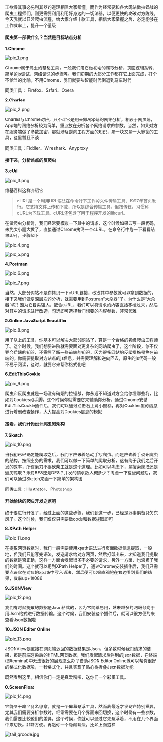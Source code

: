 

工欲善其事必先利其器的道理相信大家都懂。而作为经常要和各大网站做拉锯战的爬虫工程师们，则更需要利用利用好身边的一切法器，以便更快的攻破对方防线。今天我就以日常爬虫流程，给大家介绍十款工具，相信大家掌握之后，必定能够在工作效率上，提升一个量级



#### 爬虫第一部做什么？当然是目标站点分析

**1.Chrome**

![pic_1.png](https://raw.githubusercontent.com/hacksman/articles/master/10个爬虫工程师必备的工具了解一哈/imgs/pic_1.png)

Chrome属于爬虫的基础工具，一般我们用它做初始的爬取分析，页面逻辑跳转、简单的js调试、网络请求的步骤等。我们初期的大部分工作都在它上面完成，打个不恰当的比喻，不用Chrome，我们就要从智能时代倒退到马车时代



同类工具： Firefox、Safari、Opera



**2.Charles**

![pic_2.png](https://raw.githubusercontent.com/hacksman/articles/master/10个爬虫工程师必备的工具了解一哈/imgs/pic_2.png)

Charles与Chrome对应，只不过它是用来做App端的网络分析，相较于网页端，App端的网络分析较为简单，重点放在分析各个网络请求的参数。当然，如果对方在服务端做了参数加密，那就涉及逆向工程方面的知识，那一块又是一大箩筐的工具，这里暂且不谈



同类工具：Fiddler、Wireshark、Anyproxy



#### 接下来，分析站点的反爬虫

**3.cUrl**

![pic_3.png](https://raw.githubusercontent.com/hacksman/articles/master/10个爬虫工程师必备的工具了解一哈/imgs/pic_3.png)

维基百科这样介绍它

> cURL是一个利用URL语法在命令行下工作的文件传输工具，1997年首次发行。它支持文件上传和下载，所以是综合传输工具，但按传统，习惯称cURL为下载工具。cURL还包含了用于程序开发的libcurl。

在做爬虫分析时，我们经常要模拟一下其中的请求，这个时候如果去写一段代码，未免太小题大做了，直接通过Chrome拷贝一个cURL，在命令行中跑一下看看结果即可，步骤如下

![pic_4.png](https://raw.githubusercontent.com/hacksman/articles/master/10个爬虫工程师必备的工具了解一哈/imgs/pic_4.png)



![pic_5.png](https://raw.githubusercontent.com/hacksman/articles/master/10个爬虫工程师必备的工具了解一哈/imgs/pic_5.png)



**4.Postman**

![pic_6.png](https://raw.githubusercontent.com/hacksman/articles/master/10个爬虫工程师必备的工具了解一哈/imgs/pic_6.png)



![pic_7.png](https://raw.githubusercontent.com/hacksman/articles/master/10个爬虫工程师必备的工具了解一哈/imgs/pic_7.png)

当然，大部分网站不是你拷贝一下cURL链接，改改其中参数就可以拿到数据的，接下来我们做更深层次的分析，就需要用到Postman“大杀器”了。为什么是“大杀器”呢？因为它着实强大。配合cURL，我们可以将请求的内容直接移植过来，然后对其中的请求进行改造，勾选即可选择我们想要的内容参数，非常优雅



**5.Online JavaScript Beautifier**

![pic_8.png](https://raw.githubusercontent.com/hacksman/articles/master/10个爬虫工程师必备的工具了解一哈/imgs/pic_8.png)

用了以上的工具，你基本可以解决大部分网站了，算是一个合格的初级爬虫工程师了。这个时候，我们想要进阶就需要面对更复杂的网站爬虫了，这个阶段，你不仅要会后端的知识，还需要了解一些前端的知识，因为很多网站的反爬措施是放在前端的。你需要提取对方站点的js信息，并需要理解和逆向回去，原生的js代码一般不易于阅读，这时，就要它来帮你格式化吧



**6.EditThisCookie**

![pic_9.png](https://raw.githubusercontent.com/hacksman/articles/master/10个爬虫工程师必备的工具了解一哈/imgs/pic_9.png)

爬虫和反爬虫就是一场没有硝烟的拉锯战，你永远不知道对方会给你埋哪些坑，比如对Cookies动手脚。这个时候你就需要它来辅助你分析，通过Chrome安装EditThisCookie插件后，我们可以通过点击右上角小图标，再对Cookies里的信息进行增删改查操作，大大提高对Cookies信息的模拟



#### 接着，我们开始设计爬虫的架构

**7.Sketch**

![pic_10.png](https://raw.githubusercontent.com/hacksman/articles/master/10个爬虫工程师必备的工具了解一哈/imgs/pic_10.png)

当我们已经确定能爬取之后，我们不应该着急动手写爬虫。而是应该着手设计爬虫的结构。按照业务的需求，我们可以做一下简单的爬取分析，这有助于我们之后开发的效率，所谓磨刀不误砍柴工就是这个道理。比如可以考虑下，是搜索爬取还是遍历爬取？采用BFS还是DFS？并发的请求数大概多少？考虑一下这些问题后，我们可以通过Sketch来画一下简单的架构图



同类工具：Illustrator、 Photoshop



#### 开始愉快的爬虫开发之旅吧

终于要进行开发了，经过上面的这些步骤，我们到这一步，已经是万事俱备只欠东风了。这个时候，我们仅仅只需要做code和数据提取即可



**8.XPath Helper**

![pic_11.png](https://raw.githubusercontent.com/hacksman/articles/master/10个爬虫工程师必备的工具了解一哈/imgs/pic_11.png)

在提取网页数据时，我们一般需要使用xpath语法进行页面数据信息提取，一般地，但我们只能写完语法，发送请求给对方网页，然后打印出来，才知道我们提取的数据是否正确，这样一方面会发起很多不必要的请求，另外一方面，也浪费了我们的时间。这个就可以用到XPath Helper了，通过Chrome安装插件后，我们只需要点击它在对应的xpath中写入语法，然后便可以很直观地在右边看到我们的结果，效率up+10086



**9.JSONView**

![pic_12.png](https://raw.githubusercontent.com/hacksman/articles/master/10个爬虫工程师必备的工具了解一哈/imgs/pic_12.png)

我们有时候提取的数据是Json格式的，因为它简单易用，越来越多的网站倾向于用Json格式进行数据传输。这个时候，我们安装这个插件后，就可以很方便的来查看Json数据啦



**10.JSON Editor Online**

![pic_13.png](https://raw.githubusercontent.com/hacksman/articles/master/10个爬虫工程师必备的工具了解一哈/imgs/pic_13.png)

JSONView是直接在网页端返回的数据结果是Json，但多数时候我们请求的结果，都是前端渲染后的HTML网页数据，我们发起请求后得到的json数据，在终端(即terminal)中无法很好的展现怎么办？借助JSON Editor Online就可以帮你很好的格式化数据啦，一秒格式化，并且实现了贴心得折叠Json数据功能



既然看到这里，相信你们一定是真爱粉啦，送你们一个彩蛋工具。

**0.ScreenFloat**

![pic_14.png](https://raw.githubusercontent.com/hacksman/articles/master/10个爬虫工程师必备的工具了解一哈/imgs/pic_14.png)

它能来干嘛？见名思意，就是一个屏幕悬浮工具，然而我最近才发现它特别重要，尤其我们需要分析参数时，经常需要在几个界面来回切换，这个时候有一些参数，我们需要比较他们的差异，这个时候，你就可以通过它先悬浮着，不用在几个界面中来切换。非常方便。再送你一个隐藏玩法，比如上面这样



![tail_qrcode.jpg](https://raw.githubusercontent.com/hacksman/articles/master/imgs/tail_qrcode.jpg)